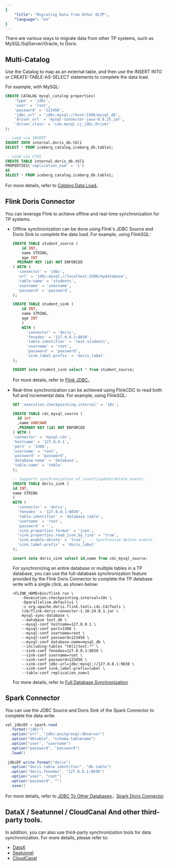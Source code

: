 ```yaml
---
{
    "title": "Migrating Data from Other OLTP",
    "language": "en"
}
---
```


<!-- 
Licensed to the Apache Software Foundation (ASF) under one
or more contributor license agreements.  See the NOTICE file
distributed with this work for additional information
regarding copyright ownership.  The ASF licenses this file
to you under the Apache License, Version 2.0 (the
"License"); you may not use this file except in compliance
with the License.  You may obtain a copy of the License at

  http://www.apache.org/licenses/LICENSE-2.0

Unless required by applicable law or agreed to in writing,
software distributed under the License is distributed on an
"AS IS" BASIS, WITHOUT WARRANTIES OR CONDITIONS OF ANY
KIND, either express or implied.  See the License for the
specific language governing permissions and limitations
under the License.
-->


There are various ways to migrate data from other TP systems, such as MySQL/SqlServer/Oracle, to Doris.

## Multi-Catalog

Use the Catalog to map as an external table, and then use the INSERT INTO or CREATE-TABLE-AS-SELECT statements to complete the data load.

For example, with MySQL:
```sql
CREATE CATALOG mysql_catalog properties(
    'type' = 'jdbc',
    'user' = 'root',
    'password' = '123456',
    'jdbc_url' = 'jdbc:mysql://host:3306/mysql_db',
    'driver_url' = 'mysql-connector-java-8.0.25.jar',
    'driver_class' = 'com.mysql.cj.jdbc.Driver'
);

-- Load via INSERT
INSERT INTO internal.doris_db.tbl1
SELECT * FROM iceberg_catalog.iceberg_db.table1;

-- Load via CTAS
CREATE TABLE internal.doris_db.tbl1
PROPERTIES('replication_num' = '1')
AS
SELECT * FROM iceberg_catalog.iceberg_db.table1;
```

For more details, refer to [Catalog Data Load](../../../data-operate/import/import-way/insert-into-manual)。

## Flink Doris Connector

You can leverage Flink to achieve offline and real-time synchronization for TP systems.

- Offline synchronization can be done using Flink's JDBC Source and Doris Sink to complete the data load. For example, using FlinkSQL:
  ```sql
  CREATE TABLE student_source (
      id INT,
      name STRING,
      age INT
    PRIMARY KEY (id) NOT ENFORCED
  ) WITH (
    'connector' = 'jdbc',
    'url' = 'jdbc:mysql://localhost:3306/mydatabase',
    'table-name' = 'students',
    'username' = 'username',
    'password' = 'password',
  );

  CREATE TABLE student_sink (
      id INT,
      name STRING,
      age INT
      ) 
      WITH (
        'connector' = 'doris',
        'fenodes' = '127.0.0.1:8030',
        'table.identifier' = 'test.students',
        'username' = 'root',
        'password' = 'password',
        'sink.label-prefix' = 'doris_label'
  );

  INSERT into student_sink select * from student_source;
  ```
  For more details, refer to [Flink JDBC](https://nightlies.apache.org/flink/flink-docs-master/zh/docs/connectors/table/jdbc/#%e5%a6%82%e4%bd%95%e5%88%9b%e5%bb%ba-jdbc-%e8%a1%a8)。

- Real-time synchronization can be achieved using FlinkCDC to read both full and incremental data. For example, using FlinkSQL:
  ```sql
  SET 'execution.checkpointing.interval' = '10s';

  CREATE TABLE cdc_mysql_source (
    id int
    ,name VARCHAR
    ,PRIMARY KEY (id) NOT ENFORCED
  ) WITH (
  'connector' = 'mysql-cdc',
  'hostname' = '127.0.0.1',
  'port' = '3306',
  'username' = 'root',
  'password' = 'password',
  'database-name' = 'database',
  'table-name' = 'table'
  );

  -- Supports synchronization of insert/update/delete events.
  CREATE TABLE doris_sink (
  id INT,
  name STRING
  ) 
  WITH (
    'connector' = 'doris',
    'fenodes' = '127.0.0.1:8030',
    'table.identifier' = 'database.table',
    'username' = 'root',
    'password' = '',
    'sink.properties.format' = 'json',
    'sink.properties.read_json_by_line' = 'true',
    'sink.enable-delete' = 'true',  -- Synchronize delete events.
    'sink.label-prefix' = 'doris_label'
  );

  insert into doris_sink select id,name from cdc_mysql_source;
  ```

  For synchronizing an entire database or multiple tables in a TP database, you can use the full-database synchronization feature provided by the Flink Doris Connector to complete the TP database write with a single click, as shown below:
  ```shell
  <FLINK_HOME>bin/flink run \
      -Dexecution.checkpointing.interval=10s \
      -Dparallelism.default=1 \
      -c org.apache.doris.flink.tools.cdc.CdcTools \
      lib/flink-doris-connector-1.16-24.0.1.jar \
      mysql-sync-database \
      --database test_db \
      --mysql-conf hostname=127.0.0.1 \
      --mysql-conf port=3306 \
      --mysql-conf username=root \
      --mysql-conf password=123456 \
      --mysql-conf database-name=mysql_db \
      --including-tables "tbl1|test.*" \
      --sink-conf fenodes=127.0.0.1:8030 \
      --sink-conf username=root \
      --sink-conf password=123456 \
      --sink-conf jdbc-url=jdbc:mysql://127.0.0.1:9030 \
      --sink-conf sink.label-prefix=label \
      --table-conf replication_num=1 
  ```    
  For more details, refer to [Full Database Synchronization](../../../ecosystem/flink-doris-connector.md#full-database-synchronization)

## Spark Connector
You can use the JDBC Source and Doris Sink of the Spark Connector to complete the data write.
```java
val jdbcDF = spark.read
  .format("jdbc")
  .option("url", "jdbc:postgresql:dbserver")
  .option("dbtable", "schema.tablename")
  .option("user", "username")
  .option("password", "password")
  .load()
  
 jdbcDF.write.format("doris")
  .option("doris.table.identifier", "db.table")
  .option("doris.fenodes", "127.0.0.1:8030")
  .option("user", "root")
  .option("password", "")
  .save() 
```
For more details, refer to [JDBC To Other Databases](https://spark.apache.org/docs/latest/sql-data-sources-jdbc.html)，[Spark Doris Connector](../../../ecosystem//spark-doris-connector.md#batch-write)

## DataX / Seatunnel / CloudCanal And other third-party tools.

In addition, you can also use third-party synchronization tools for data synchronization. For more details, please refer to:
- [DataX](../../../ecosystem/datax.md)
- [Seatunnel](../../../ecosystem/seatunnel.md)
- [CloudCanal](../../../ecosystem/cloudcanal.md)
